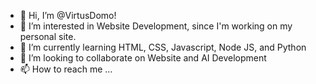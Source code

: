- 👋 Hi, I’m @VirtusDomo!
- 👀 I’m interested in Website Development, since I'm working on my personal site.
- 🌱 I’m currently learning HTML, CSS, Javascript, Node JS, and Python
- 💞️ I’m looking to collaborate on Website and AI Development
- 📫 How to reach me ...

<!---
VirtusDomo/VirtusDomo is a ✨ special ✨ repository because its `README.md` (this file) appears on your GitHub profile.
You can click the Preview link to take a look at your changes.
--->
